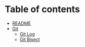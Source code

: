 # Table of contents

* [README](README.md)
* [Git](git/README.md)
  * [Git Log](git/git-log.md)
  * [Git Bisect](git/git-bisect.md)
